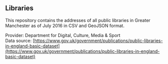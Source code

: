 ## Libraries

This repository contains the addresses of all public libraries in Greater Manchester as of July 2016 in CSV and GeoJSON format.

Provider: Department for Digital, Culture, Media & Sport    
Data source: [https://www.gov.uk/government/publications/public-libraries-in-england-basic-dataset](https://www.gov.uk/government/publications/public-libraries-in-england-basic-dataset)
